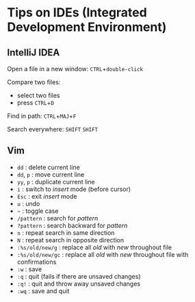 # Tips on IDEs (Integrated Development Environment)

## IntelliJ IDEA

Open a file in a new window: `CTRL`+`double-click`

Compare two files:
- select two files
- press `CTRL`+`D`

Find in path: `CTRL`+`MAJ`+`F`

Search everywhere: `SHIFT` `SHIFT`

## Vim

- `dd` : delete current line
- `dd`, `p` : move current line
- `yy`, `p` : duplicate current line
- `i` : switch to _insert_ mode (before cursor)
- `Esc` : exit _insert_ mode 
- `u` : undo
- `~` : toggle case
- `/pattern` : search for _pattern_
- `?pattern` : search backward for _pattern_
- `n` : repeat search in same direction
- `N` : repeat search in opposite direction
- `:%s/old/new/g` : replace all _old_ with _new_ throughout file
- `:%s/old/new/gc` : replace all _old_ with _new_ throughout file with confirmations
- `:w` : save
- `:q` : quit (fails if there are unsaved changes)
- `:q!` : quit and throw away unsaved changes
- `:wq` : save and quit
